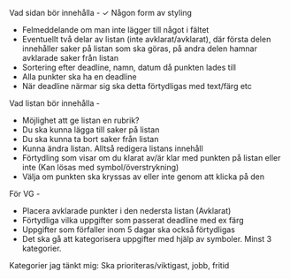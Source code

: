 Vad sidan bör innehålla - 
✓ Någon form av styling
- Felmeddelande om man inte lägger till något i fältet
- Eventuellt två delar av listan (inte avklarat/avklarat), där första delen innehåller saker på listan som ska göras, på andra delen hamnar avklarade saker från listan
- Sortering efter deadline, namn, datum då punkten lades till
- Alla punkter ska ha en deadline
- När deadline närmar sig ska detta förtydligas med text/färg etc


Vad listan bör innehålla -
- Möjlighet att ge listan en rubrik?
- Du ska kunna lägga till saker på listan
- Du ska kunna ta bort saker från listan
- Kunna ändra listan. Alltså redigera listans innehåll
- Förtydling som visar om du klarat av/är klar med punkten på listan eller inte (Kan lösas med symbol/överstrykning)
- Välja om punkten ska kryssas av eller inte genom att klicka på den

För VG -
- Placera avklarade punkter i den nedersta listan (Avklarat)
- Förtydliga vilka uppgifter som passerat deadline med ex färg
- Uppgifter som förfaller inom 5 dagar ska också förtydligas
- Det ska gå att kategorisera uppgifter med hjälp av symboler. Minst 3 kategorier.

Kategorier jag tänkt mig: Ska prioriteras/viktigast, jobb, fritid
